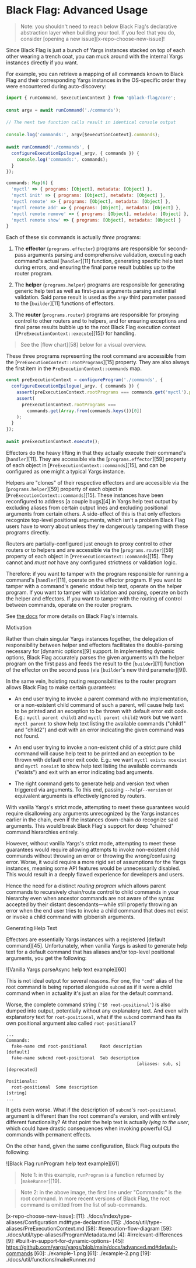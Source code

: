 # Black Flag: Advanced Usage

> Note: you shouldn't need to reach below Black Flag's declarative abstraction
> layer when building your tool. If you feel that you do, consider [opening a
> new issue][x-repo-choose-new-issue]!

Since Black Flag is just a bunch of Yargs instances stacked on top of each other
wearing a trench coat, you can muck around with the internal Yargs instances
directly if you want.

For example, you can retrieve a mapping of all commands known to Black Flag and
their corresponding Yargs instances in the OS-specific order they were
encountered during auto-discovery:

```typescript
import { runCommand, $executionContext } from '@black-flag/core';

const argv = await runCommand('./commands');

// The next two function calls result in identical console output

console.log('commands:', argv[$executionContext].commands);

await runCommand('./commands', {
  configureExecutionEpilogue(_argv, { commands }) {
    console.log('commands:', commands);
  }
});
```

```javascript
commands: Map(6) {
  'myctl' => { programs: [Object], metadata: [Object] },
  'myctl init' => { programs: [Object], metadata: [Object] },
  'myctl remote' => { programs: [Object], metadata: [Object] },
  'myctl remote add' => { programs: [Object], metadata: [Object] },
  'myctl remote remove' => { programs: [Object], metadata: [Object] },
  'myctl remote show' => { programs: [Object], metadata: [Object] }
}
```

Each of these six commands is actually _three_ programs:

1. The **effector** (`programs.effector`) programs are responsible for
   second-pass arguments parsing and comprehensive validation, executing each
   command's actual [`handler`][11] function, generating specific help text
   during errors, and ensuring the final parse result bubbles up to the router
   program.

2. The **helper** (`programs.helper`) programs are responsible for generating
   generic help text as well as first-pass arguments parsing and initial
   validation. Said parse result is used as the `argv` third parameter passed to
   the [`builder`][11] functions of effectors.

3. The **router** (`programs.router`) programs are responsible for proxying
   control to other routers and to helpers, and for ensuring exceptions and
   final parse results bubble up to the root Black Flag execution context
   ([`PreExecutionContext::execute`][15]) for handling.

> See the [flow chart][58] below for a visual overview.

These three programs representing the root command are accessible from the
[`PreExecutionContext::rootPrograms`][15] property. They are also always the
first item in the `PreExecutionContext::commands` map.

```typescript
const preExecutionContext = configureProgram('./commands', {
  configureExecutionEpilogue(_argv, { commands }) {
    assert(preExecutionContext.rootPrograms === commands.get('myctl').programs);
    assert(
      preExecutionContext.rootPrograms ===
        commands.get(Array.from(commands.keys())[0])
    );
  }
});

await preExecutionContext.execute();
```

Effectors do the heavy lifting in that they actually execute their command's
[`handler`][11]. They are accessible via the [`programs.effector`][59] property
of each object in [`PreExecutionContext::commands`][15], and can be configured
as one might a typical Yargs instance.

Helpers are "clones" of their respective effectors and are accessible via the
[`programs.helper`][59] property of each object in
[`PreExecutionContext::commands`][15]. These instances have been reconfigured to
address [a couple bugs][4] in Yargs help text output by excluding aliases from
certain output lines and excluding positional arguments from certain others. A
side-effect of this is that only effectors recognize top-level positional
arguments, which isn't a problem Black Flag users have to worry about unless
they're dangerously tampering with these programs directly.

Routers are partially-configured just enough to proxy control to other routers
or to helpers and are accessible via the [`programs.router`][59] property of
each object in [`PreExecutionContext::commands`][15]. They cannot and _must not_
have any configured strictness or validation logic.

Therefore: if you want to tamper with the program responsible for running a
command's [`handler`][11], operate on the effector program. If you want to
tamper with a command's generic stdout help text, operate on the helper program.
If you want to tamper with validation and parsing, operate on both the helper
and effectors. If you want to tamper with the routing of control between
commands, operate on the router program.

See [the docs](api) for more details on Black Flag's internals.

 Motivation

Rather than chain singular Yargs instances together, the delegation of
responsibility between helper and effectors facilitates the double-parsing
necessary for [dynamic options][9] support. In implementing dynamic options,
Black Flag accurately parses the given arguments with the helper program on the
first pass and feeds the result to the [`builder`][11] function of the effector
on the second pass (via [`builder`'s new third parameter][9]).

In the same vein, hoisting routing responsibilities to the router program allows
Black Flag to make certain guarantees:

- An end user trying to invoke a parent command with no implementation, or a
  non-existent child command of such a parent, will cause help text to be
  printed and an exception to be thrown with default error exit code. E.g.:
  `myctl parent child1` and `myctl parent child2` work but we want
  `myctl parent` to show help text listing the available commands ("child1" and
  "child2") and exit with an error indicating the given command was not found.

- An end user trying to invoke a non-existent child of a strict pure child
  command will cause help text to be printed and an exception to be thrown with
  default error exit code. E.g.: we want `myctl exists noexist` and
  `myctl noexist` to show help text listing the available commands ("exists")
  and exit with an error indicating bad arguments.

- The right command gets to generate help and version text when triggered via
  arguments. To this end, passing `--help`/`--version` or equivalent arguments
  is effectively ignored by routers.

With vanilla Yargs's strict mode, attempting to meet these guarantees would
require disallowing any arguments unrecognized by the Yargs instances earlier in
the chain, even if the instances down-chain _do_ recognize said arguments. This
would break Black Flag's support for deep "chained" command hierarchies
entirely.

However, without vanilla Yargs's strict mode, attempting to meet these
guarantees would require allowing attempts to invoke non-existent child commands
without throwing an error or throwing the wrong/confusing error. Worse, it would
require a more rigid set of assumptions for the Yargs instances, meaning some
API features would be unnecessarily disabled. This would result in a deeply
flawed experience for developers and users.

Hence the need for a distinct _routing program_ which allows parent commands to
recursively chain/route control to child commands in your hierarchy even when
ancestor commands are not aware of the syntax accepted by their distant
descendants—while still properly throwing an error when the end user tries to
invoke a child command that does not exist or invoke a child command with
gibberish arguments.

 Generating Help Text

Effectors are essentially Yargs instances with a registered [default
command][45]. Unfortunately, when vanilla Yargs is asked to generate help text
for a default command that has aliases and/or top-level positional arguments,
you get the following:

![Vanilla Yargs parseAsync help text example][60]

This is not ideal output for several reasons. For one, the `"cmd"` alias of the
root command is being reported alongside `subcmd` as if it were a child command
when in actuality it's just an alias for the default command.

Worse, the complete command string (`'$0 root-positional'`) is also dumped into
output, potentially without any explanatory text. And even with explanatory text
for `root-positional`, what if the `subcmd` command has its own positional
argument also called `root-positional`?

```text
...
Commands:
  fake-name cmd root-positional     Root description                   [default]
  fake-name subcmd root-positional  Sub description
                                                  [aliases: sub, s] [deprecated]

Positionals:
  root-positional  Some description                                     [string]
...
```

It gets even worse. What if the description of `subcmd`'s `root-positional`
argument is different than the root command's version, and with entirely
different functionality? At that point the help text is actually _lying to the
user_, which could have drastic consequences when invoking powerful CLI commands
with permanent effects.

On the other hand, given the same configuration, Black Flag outputs the
following:

![Black Flag runProgram help text example][61]

> Note 1: in this example, `runProgram` is a function returned by
> [`makeRunner`][19].

> Note 2: in the above image, the first line under "Commands:" is the root
> command. In more recent versions of Black Flag, the root command is omitted
> from the list of sub-commands.


[x-repo-choose-new-issue]: 
[11]: ./docs/index/type-aliases/Configuration.md#type-declaration
[15]: ./docs/util/type-aliases/PreExecutionContext.md
[58]: #execution-flow-diagram
[59]: ./docs/util/type-aliases/ProgramMetadata.md
[4]: #irrelevant-differences
[9]: #built-in-support-for-dynamic-options-
[45]: https://github.com/yargs/yargs/blob/main/docs/advanced.md#default-commands
[60]: ./example-1.png
[61]: ./example-2.png
[19]: ./docs/util/functions/makeRunner.md
